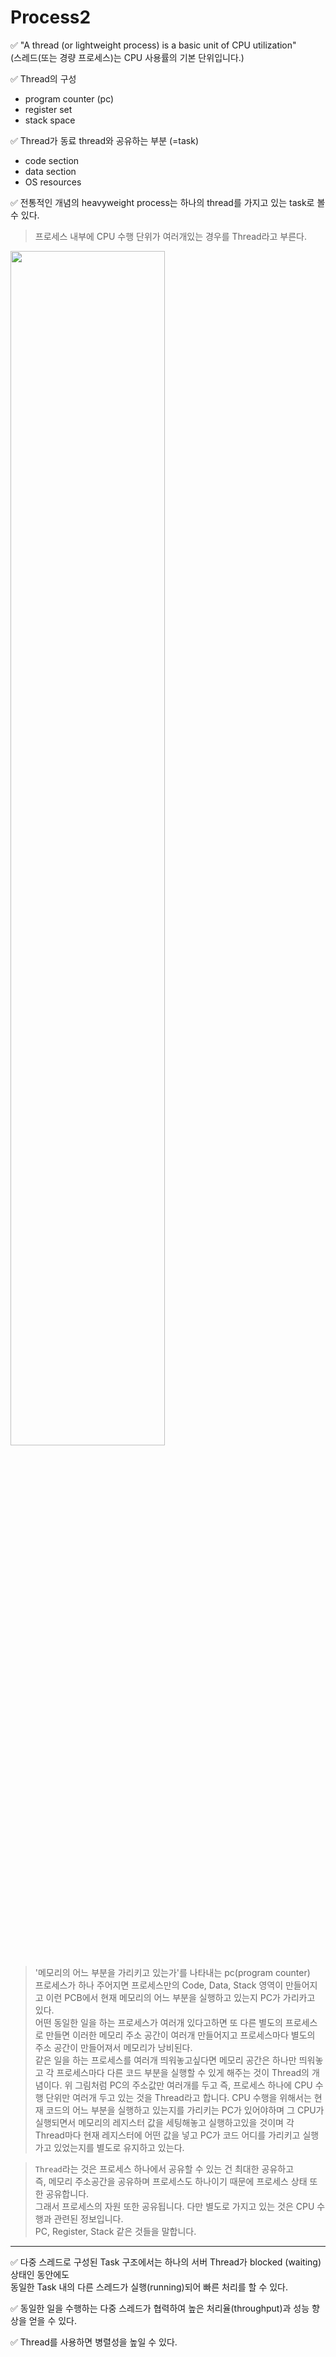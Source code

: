 # Process2

✅ "A thread (or lightweight process) is a basic unit of CPU utilization"   
(스레드(또는 경량 프로세스)는 CPU 사용률의 기본 단위입니다.)    

✅ Thread의 구성
- program counter (pc)
- register set
- stack space

✅ Thread가 동료 thread와 공유하는 부분 (=task)
- code section
- data section
- OS resources

✅ 전통적인 개념의 heavyweight process는 하나의 thread를 가지고 있는 task로 볼 수 있다.

> 프로세스 내부에 CPU 수행 단위가 여러개있는 경우를 Thread라고 부른다.

<img src = "https://user-images.githubusercontent.com/92699723/256440571-a46a8415-a3a0-4937-a7cb-0fc60a1645db.jpg" width=70%>

> '메모리의 어느 부분을 가리키고 있는가'를 나타내는 pc(program counter)   
> 프로세스가 하나 주어지면 프로세스만의 Code, Data, Stack 영역이 만들어지고 이런 PCB에서 현재 메모리의 어느 부분을 실행하고 있는지 PC가 가리카고 있다.    
> 어떤 동일한 일을 하는 프로세스가 여러개 있다고하면 또 다른 별도의 프로세스로 만들면 이러한 메모리 주소 공간이 여러개 만들어지고 프로세스마다 별도의 주소 공간이 만들어져서 메모리가 낭비된다.   
> 같은 일을 하는 프로세스를 여러개 띄워놓고싶다면 메모리 공간은 하나만 띄워놓고 각 프로세스마다 다른 코드 부분을 실행할 수 있게 해주는 것이 Thread의 개념이다.
> 위 그림처럼 PC의 주소값만 여러개를 두고 즉, 프로세스 하나에 CPU 수행 단위만 여러개 두고 있는 것을 Thread라고 합니다.
> CPU 수행을 위해서는 현재 코드의 어느 부분을 실행하고 있는지를 가리키는 PC가 있어야하며 
> 그 CPU가 실행되면서 메모리의 레지스터 값을 세팅해놓고 실행하고있을 것이며 각 Thread마다 현재 레지스터에 어떤 값을 넣고 PC가 코드 어디를 가리키고 실행가고 있었는지를 별도로 유지하고 있는다.

> `Thread`라는 것은 프로세스 하나에서 공유할 수 있는 건 최대한 공유하고   
> 즉, 메모리 주소공간을 공유하며 프로세스도 하나이기 때문에 프로세스 상태 또한 공유합니다.   
> 그래서 프로세스의 자원 또한 공유됩니다.
> 다만 별도로 가지고 있는 것은 CPU 수행과 관련된 정보입니다.   
> PC, Register, Stack 같은 것들을 말합니다.

---

✅ 다중 스레드로 구성된 Task 구조에서는 하나의 서버 Thread가 blocked (waiting) 상태인 동안에도   
동일한 Task 내의 다른 스레드가 실행(running)되어 빠른 처리를 할 수 있다.

✅ 동일한 일을 수행하는 다중 스레드가 협력하여 높은 처리율(throughput)과 성능 향상을 얻을 수 있다.

✅ Thread를 사용하면 병렬성을 높일 수 있다.